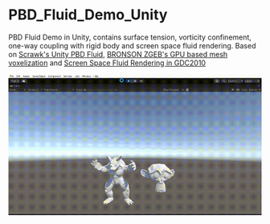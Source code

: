 # PBD_Fluid_Demo_Unity

PBD Fluid Demo in Unity, contains surface tension, vorticity confinement, one-way coupling with rigid body and screen space fluid rendering. Based on [Scrawk's Unity PBD Fluid](https://github.com/Scrawk/PBD-Fluid-in-Unity), [BRONSON ZGEB's GPU based mesh voxelization](https://github.com/bzgeb/UnityGPUMeshVoxelizerPart3) and [Screen Space Fluid Rendering in GDC2010](https://developer.download.nvidia.cn/presentations/2010/gdc/Direct3D_Effects.pdf)



![demo scene](Pics/demo.gif)


